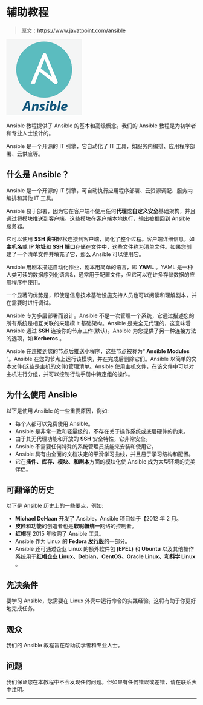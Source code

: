 # 辅助教程

> 原文：<https://www.javatpoint.com/ansible>

![Ansible Tutorial](img/e356f76805a50ebea44877932604215a.png)

Ansible 教程提供了 Ansible 的基本和高级概念。我们的 Ansible 教程是为初学者和专业人士设计的。

Ansible 是一个开源的 IT 引擎，它自动化了 IT 工具，如服务内编排、应用程序部署、云供应等。

## 什么是 Ansible？

Ansible 是一个开源的 IT 引擎，可自动执行应用程序部署、云资源调配、服务内编排和其他 IT 工具。

Ansible 易于部署，因为它在客户端不使用任何**代理**或**自定义安全**基础架构，并且通过将模块推送到客户端。这些模块在客户端本地执行，输出被推回到 Ansible 服务器。

它可以使用 **SSH 密钥**轻松连接到客户端，简化了整个过程。客户端详细信息，如**主机名**或 **IP 地址**和 **SSH 端口**存储在文件中，这些文件称为清单文件。如果您创建了一个清单文件并填充了它，那么 Ansible 可以使用它。

Ansible 用剧本描述自动化作业，剧本用简单的语言，即 **YAML** 。YAML 是一种人类可读的数据序列化语言&，通常用于配置文件，但它可以在许多存储数据的应用程序中使用。

一个显著的优势是，即使是信息技术基础设施支持人员也可以阅读和理解剧本，并在需要时进行调试。

Ansible 专为多层部署而设计。Ansible 不是一次管理一个系统，它通过描述您的所有系统是相互关联的来建模 it 基础架构。Ansible 是完全无代理的，这意味着 Ansible 通过 **SSH** 连接你的节点工作(默认)。Ansible 为您提供了另一种连接方法的选项，如 **Kerberos** 。

Ansible 在连接到您的节点后推送小程序，这些节点被称为“ **Ansible Modules** ”。Ansible 在您的节点上运行该模块，并在完成后删除它们。Ansible 以简单的文本文件(这些是主机的文件)管理清单。Ansible 使用主机文件，在该文件中可以对主机进行分组，并可以控制行动手册中特定组的操作。

## 为什么使用 Ansible

以下是使用 Ansible 的一些重要原因，例如:

*   每个人都可以免费使用 Ansible。
*   Ansible 是非常一致和轻量级的，不存在关于操作系统或底层硬件的约束。
*   由于其无代理功能和开放的 **SSH** 安全特性，它非常安全。
*   Ansible 不需要任何特殊的系统管理员技能来安装和使用它。
*   Ansible 具有由全面的文档决定的平滑学习曲线，并且易于学习结构和配置。
*   它在**插件、库存、模块、**和**剧本**方面的模块化使 Ansible 成为大型环境的完美伴侣。

## 可翻译的历史

以下是 Ansible 历史上的一些要点，例如:

*   **Michael DeHaan** 开发了 Ansible，Ansible 项目始于【2012 年 2 月。
*   **皮匠**和**功能**的创造者也是**软呢帽统一**网络的控制者。
*   **红帽**在 2015 年收购了 Ansible 工具。
*   Ansible 作为 Linux 的 **Fedora 发行版**的一部分。
*   Ansible 还可通过企业 Linux 的额外软件包 **(EPEL)** 和 **Ubuntu** 以及其他操作系统用于**红帽企业 Linux、Debian、CentOS、Oracle Linux、**和**科学 Linux** 。

## 先决条件

要学习 Ansible，您需要在 Linux 外壳中运行命令的实践经验。这将有助于你更好地完成任务。

## 观众

我们的 Ansible 教程旨在帮助初学者和专业人士。

## 问题

我们保证您在本教程中不会发现任何问题。但如果有任何错误或差错，请在联系表中注明。

* * *